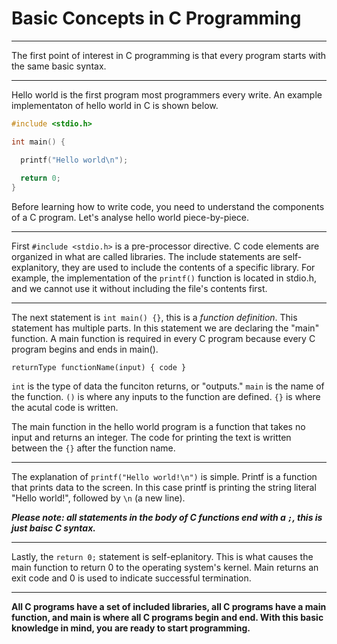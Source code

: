 # Basic Concepts in C Programming
***
The first point of interest in C programming is that every program starts with the same basic syntax.
***

Hello world is the first program most programmers every write. An example implementaton of hello world in C is shown below.

```C
#include <stdio.h>

int main() {

  printf("Hello world\n");
  
  return 0;
}
```
Before learning how to write code, you need to understand the components of a C program. Let's analyse hello world piece-by-piece.  

***
First ``` #include <stdio.h> ``` is a pre-processor directive. C code elements are organized in what are called libraries. The include statements are self-explanitory,
they are used to include the contents of a specific library. For example, the implementation of the ``` printf() ``` function is 
located in stdio.h, and we cannot use it without including the file's contents first.

***

The next statement is ``` int main() {} ```, this is a *function definition*. This statement has multiple parts. In this statement we are declaring the "main" function. 
A main function is required in every C program because every C program begins and ends in main().  

``` returnType functionName(input) { code } ```   

```int``` is the type of data the funciton returns, or "outputs." ```main``` is the name of the function. ```()``` is where any inputs to the function are defined. ```{}``` is where the acutal code is written.

The main function in the hello world program is a function that takes no input and returns an integer. The code for printing the text is written between the ```{}``` after the function name.  


***

The explanation of ``` printf("Hello world!\n") ``` is simple. Printf is a function that prints data to the screen. In this case printf is printing the string literal
"Hello world!", followed by ```\n``` (a new line).  

**_Please note: all statements in the body of C functions end with a ```;```, this is just baisc C syntax._**

***

Lastly, the ``` return 0; ``` statement is self-eplanitory. This is what causes the main function to return 0 to the operating system's kernel. Main returns
an exit code and 0 is used to indicate successful termination.  

***

**All C programs have a set of included libraries, all C programs have a main function, and main is where all C programs begin and end. With this basic knowledge in mind, you are ready to start programming.**
